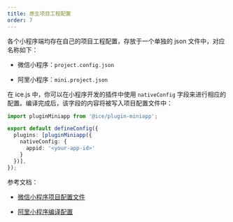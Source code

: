 ```yaml
---
title: 原生项目工程配置
order: 7
---
```


各个小程序端均存在自己的项目工程配置，存放于一个单独的 json 文件中，对应名称如下：

- 微信小程序：`project.config.json`

- 阿里小程序：`mini.project.json`

在 ice.js 中，你可以在小程序开发的插件中使用 `nativeConfig` 字段来进行相应的配置。编译完成后，该字段的内容将被写入项目配置文件中：

```ts title=ice.config.mts
import pluginMiniapp from '@ice/plugin-miniapp';

export default defineConfig({
  plugins: [pluginMiniapp({
    nativeConfig: {
      appid: '<your-app-id>'
    }
  })],
});
```

参考文档：

- [微信小程序项目配置文件](https://developers.weixin.qq.com/miniprogram/dev/devtools/projectconfig.html)

- [阿里小程序编译配置](https://opendocs.alipay.com/mini/03dbc3)
